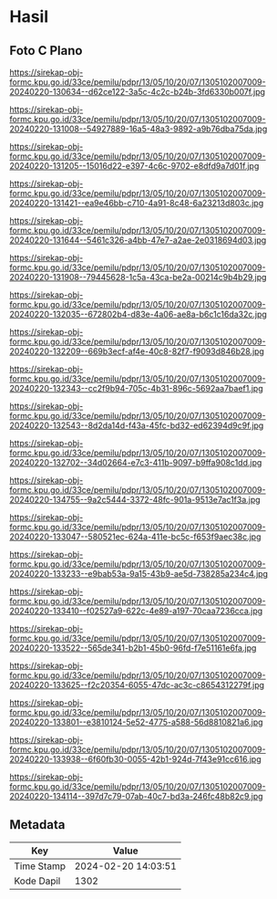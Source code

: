 # Hasil

## Foto C Plano

https://sirekap-obj-formc.kpu.go.id/33ce/pemilu/pdpr/13/05/10/20/07/1305102007009-20240220-130634--d62ce122-3a5c-4c2c-b24b-3fd6330b007f.jpg

https://sirekap-obj-formc.kpu.go.id/33ce/pemilu/pdpr/13/05/10/20/07/1305102007009-20240220-131008--54927889-16a5-48a3-9892-a9b76dba75da.jpg

https://sirekap-obj-formc.kpu.go.id/33ce/pemilu/pdpr/13/05/10/20/07/1305102007009-20240220-131205--15016d22-e397-4c6c-9702-e8dfd9a7d01f.jpg

https://sirekap-obj-formc.kpu.go.id/33ce/pemilu/pdpr/13/05/10/20/07/1305102007009-20240220-131421--ea9e46bb-c710-4a91-8c48-6a23213d803c.jpg

https://sirekap-obj-formc.kpu.go.id/33ce/pemilu/pdpr/13/05/10/20/07/1305102007009-20240220-131644--5461c326-a4bb-47e7-a2ae-2e0318694d03.jpg

https://sirekap-obj-formc.kpu.go.id/33ce/pemilu/pdpr/13/05/10/20/07/1305102007009-20240220-131908--79445628-1c5a-43ca-be2a-00214c9b4b29.jpg

https://sirekap-obj-formc.kpu.go.id/33ce/pemilu/pdpr/13/05/10/20/07/1305102007009-20240220-132035--672802b4-d83e-4a06-ae8a-b6c1c16da32c.jpg

https://sirekap-obj-formc.kpu.go.id/33ce/pemilu/pdpr/13/05/10/20/07/1305102007009-20240220-132209--669b3ecf-af4e-40c8-82f7-f9093d846b28.jpg

https://sirekap-obj-formc.kpu.go.id/33ce/pemilu/pdpr/13/05/10/20/07/1305102007009-20240220-132343--cc2f9b94-705c-4b31-896c-5692aa7baef1.jpg

https://sirekap-obj-formc.kpu.go.id/33ce/pemilu/pdpr/13/05/10/20/07/1305102007009-20240220-132543--8d2da14d-f43a-45fc-bd32-ed62394d9c9f.jpg

https://sirekap-obj-formc.kpu.go.id/33ce/pemilu/pdpr/13/05/10/20/07/1305102007009-20240220-132702--34d02664-e7c3-411b-9097-b9ffa908c1dd.jpg

https://sirekap-obj-formc.kpu.go.id/33ce/pemilu/pdpr/13/05/10/20/07/1305102007009-20240220-134755--9a2c5444-3372-48fc-901a-9513e7ac1f3a.jpg

https://sirekap-obj-formc.kpu.go.id/33ce/pemilu/pdpr/13/05/10/20/07/1305102007009-20240220-133047--580521ec-624a-411e-bc5c-f653f9aec38c.jpg

https://sirekap-obj-formc.kpu.go.id/33ce/pemilu/pdpr/13/05/10/20/07/1305102007009-20240220-133233--e9bab53a-9a15-43b9-ae5d-738285a234c4.jpg

https://sirekap-obj-formc.kpu.go.id/33ce/pemilu/pdpr/13/05/10/20/07/1305102007009-20240220-133410--f02527a9-622c-4e89-a197-70caa7236cca.jpg

https://sirekap-obj-formc.kpu.go.id/33ce/pemilu/pdpr/13/05/10/20/07/1305102007009-20240220-133522--565de341-b2b1-45b0-96fd-f7e51161e6fa.jpg

https://sirekap-obj-formc.kpu.go.id/33ce/pemilu/pdpr/13/05/10/20/07/1305102007009-20240220-133625--f2c20354-6055-47dc-ac3c-c8654312279f.jpg

https://sirekap-obj-formc.kpu.go.id/33ce/pemilu/pdpr/13/05/10/20/07/1305102007009-20240220-133801--e3810124-5e52-4775-a588-56d8810821a6.jpg

https://sirekap-obj-formc.kpu.go.id/33ce/pemilu/pdpr/13/05/10/20/07/1305102007009-20240220-133938--6f60fb30-0055-42b1-924d-7f43e91cc616.jpg

https://sirekap-obj-formc.kpu.go.id/33ce/pemilu/pdpr/13/05/10/20/07/1305102007009-20240220-134114--397d7c79-07ab-40c7-bd3a-246fc48b82c9.jpg


## Metadata

| Key        | Value               |
| ---------- | ------------------- |
| Time Stamp | 2024-02-20 14:03:51 |
| Kode Dapil | 1302                |



